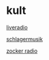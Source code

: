 # kult

[liveradio](http://liveradio.stream.laut.fm/liveradio)

[schlagermusik](http://schlagermusik.stream.laut.fm/schlagermusik)

[zocker radio](http://zocker-radio.stream.laut.fm/zocker-radio)

